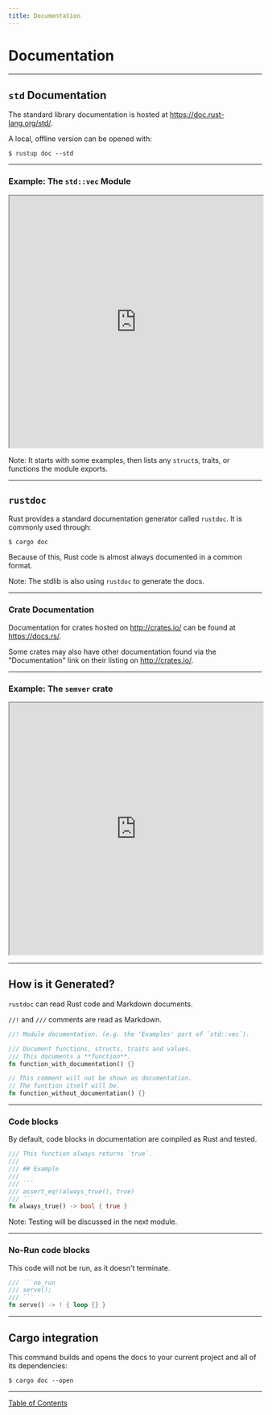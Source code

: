 ```yaml
---
title: Documentation
---
```


# Documentation

---

## `std` Documentation

The standard library documentation is hosted at https://doc.rust-lang.org/std/.

A local, offline version can be opened with:

```shell
$ rustup doc --std
```

----

### Example: The `std::vec` Module

<iframe src="https://doc.rust-lang.org/std/vec/" width="100%" height="500">
</iframe>

Note: It starts with some examples, then lists any `struct`s, traits, or functions the module exports.

---

## `rustdoc`

Rust provides a standard documentation generator called `rustdoc`.
It is commonly used through:

```shell
$ cargo doc
```

Because of this, Rust code is almost always documented in a common format.

Note: The stdlib is also using `rustdoc` to generate the docs.

----

### Crate Documentation

Documentation for crates hosted on http://crates.io/ can be found at https://docs.rs/.

Some crates may also have other documentation found via the "Documentation" link on their listing on http://crates.io/.

----

### Example: The `semver` crate

<iframe src="https://docs.rs/semver/1.0.9/semver/" width="100%" height="500">
</iframe>

---

## How is it Generated?

`rustdoc` can read Rust code and Markdown documents.

`//!` and `///` comments are read as Markdown.

```rust
//! Module documentation. (e.g. the 'Examples' part of `std::vec`).

/// Document functions, structs, traits and values.
/// This documents a **function**.
fn function_with_documentation() {}

// This comment will not be shown as documentation.
// The function itself will be.
fn function_without_documentation() {}
```

----

### Code blocks

By default, code blocks in documentation are compiled as Rust and tested.

```rust
/// This function always returns `true`.
/// 
/// ## Example
/// 
/// ```
/// assert_eq!(always_true(), true)
/// ```
fn always_true() -> bool { true }
```

Note: Testing will be discussed in the next module.

----

### No-Run code blocks

This code will not be run, as it doesn't terminate.

```rust
/// ```no_run
/// serve();
/// ```
fn serve() -> ! { loop {} }
```

---

## Cargo integration

This command builds and opens the docs to your current project
and all of its dependencies:

```shell
$ cargo doc --open
```

---

[Table of Contents](./README.md#/0/2)
